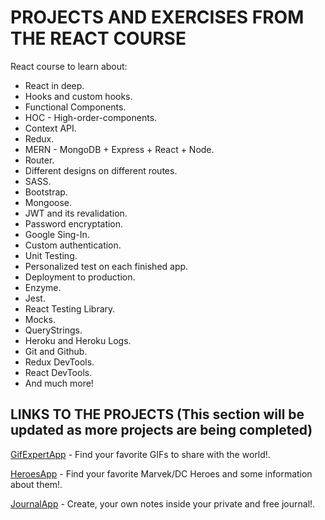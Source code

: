 # PROJECTS AND EXERCISES FROM THE REACT COURSE

React course to learn about:

- React in deep.
- Hooks and custom hooks.
- Functional Components.
- HOC - High-order-components.
- Context API.
- Redux.
- MERN - MongoDB + Express + React + Node.
- Router.
- Different designs on different routes.
- SASS.
- Bootstrap.
- Mongoose.
- JWT and its revalidation.
- Password encryptation.
- Google Sing-In.
- Custom authentication.
- Unit Testing.
- Personalized test on each finished app.
- Deployment to production.
- Enzyme.
- Jest.
- React Testing Library.
- Mocks.
- QueryStrings.
- Heroku and Heroku Logs.
- Git and Github.
- Redux DevTools.
- React DevTools.
- And much more!

## LINKS TO THE PROJECTS (This section will be updated as more projects are being completed)

[GifExpertApp](https://gifexpertapp.netlify.app/) - Find your favorite GIFs to share with the world!.

[HeroesApp](https://heroesapp.netlify.app/login) - Find your favorite Marvek/DC Heroes and some information about them!.

[JournalApp](https://myjournal-app.netlify.app/) - Create, your own notes inside your private and free journal!.